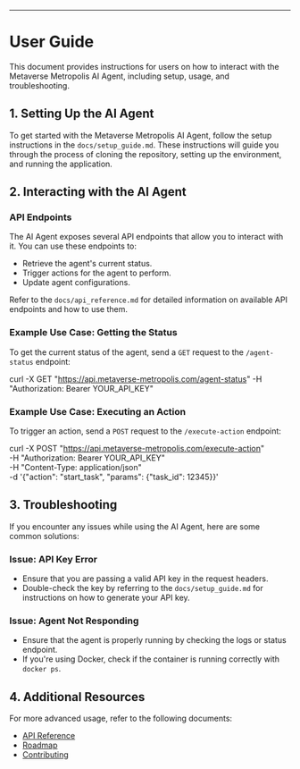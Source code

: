 

---

# User Guide

This document provides instructions for users on how to interact with the Metaverse Metropolis AI Agent, including setup, usage, and troubleshooting.

## 1. Setting Up the AI Agent

To get started with the Metaverse Metropolis AI Agent, follow the setup instructions in the `docs/setup_guide.md`. These instructions will guide you through the process of cloning the repository, setting up the environment, and running the application.

## 2. Interacting with the AI Agent

### API Endpoints

The AI Agent exposes several API endpoints that allow you to interact with it. You can use these endpoints to:

- Retrieve the agent's current status.
- Trigger actions for the agent to perform.
- Update agent configurations.

Refer to the `docs/api_reference.md` for detailed information on available API endpoints and how to use them.

### Example Use Case: Getting the Status

To get the current status of the agent, send a `GET` request to the `/agent-status` endpoint:

curl -X GET "https://api.metaverse-metropolis.com/agent-status" -H "Authorization: Bearer YOUR_API_KEY"

### Example Use Case: Executing an Action

To trigger an action, send a `POST` request to the `/execute-action` endpoint:

curl -X POST "https://api.metaverse-metropolis.com/execute-action" \
-H "Authorization: Bearer YOUR_API_KEY" \
-H "Content-Type: application/json" \
-d '{"action": "start_task", "params": {"task_id": 12345}}'

## 3. Troubleshooting

If you encounter any issues while using the AI Agent, here are some common solutions:

### Issue: API Key Error

- Ensure that you are passing a valid API key in the request headers.
- Double-check the key by referring to the `docs/setup_guide.md` for instructions on how to generate your API key.

### Issue: Agent Not Responding

- Ensure that the agent is properly running by checking the logs or status endpoint.
- If you're using Docker, check if the container is running correctly with `docker ps`.

## 4. Additional Resources

For more advanced usage, refer to the following documents:

- [API Reference](api_reference.md)
- [Roadmap](roadmap.md)
- [Contributing](contributing.md)
